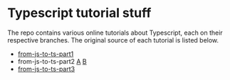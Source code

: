 # Typescript tutorial stuff

The repo contains various online tutorials about Typescript, each on their
respective branches. The original source of each tutorial is listed below.

* [from-js-to-ts-part1](https://scotch.io/tutorials/from-javascript-to-typescript-pt-i-types-variables)
* from-js-to-ts-part2 [A](https://scotch.io/tutorials/from-javascript-to-typescript-pt-iia-using-classes-interfaces-mixins) [B](https://scotch.io/tutorials/from-javascript-to-typescript-pt-iib-designing-with-classes-interfaces-mixins)
* [from-js-to-ts-part3](https://scotch.io/tutorials/from-javascript-to-typescript-pt-iii-type-inference-compatibility)
